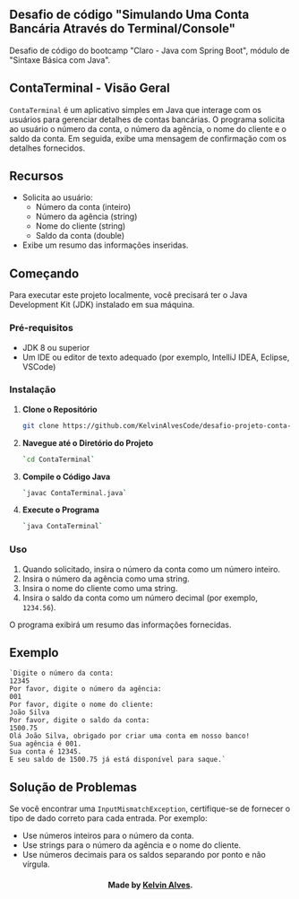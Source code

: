 ## Desafio de código "Simulando Uma Conta Bancária Através do Terminal/Console"

Desafio de código do bootcamp "Claro - Java com Spring Boot", módulo de "Sintaxe Básica com Java".

## ContaTerminal - Visão Geral

`ContaTerminal` é um aplicativo simples em Java que interage com os usuários para gerenciar detalhes de contas bancárias. O programa solicita ao usuário o número da conta, o número da agência, o nome do cliente e o saldo da conta. Em seguida, exibe uma mensagem de confirmação com os detalhes fornecidos.

## Recursos

- Solicita ao usuário:
  - Número da conta (inteiro)
  - Número da agência (string)
  - Nome do cliente (string)
  - Saldo da conta (double)
- Exibe um resumo das informações inseridas.

## Começando

Para executar este projeto localmente, você precisará ter o Java Development Kit (JDK) instalado em sua máquina.

### Pré-requisitos

- JDK 8 ou superior
- Um IDE ou editor de texto adequado (por exemplo, IntelliJ IDEA, Eclipse, VSCode)

### Instalação

1. **Clone o Repositório**

   ```bash
   git clone https://github.com/KelvinAlvesCode/desafio-projeto-conta-banco.git

2.  **Navegue até o Diretório do Projeto**
    
    ```bash
    `cd ContaTerminal` 
    
3.  **Compile o Código Java**
    
    ```bash
    `javac ContaTerminal.java` 
    
4.  **Execute o Programa**
    
    ```bash
    `java ContaTerminal`
    
### Uso

1.  Quando solicitado, insira o número da conta como um número inteiro.
2.  Insira o número da agência como uma string.
3.  Insira o nome do cliente como uma string.
4.  Insira o saldo da conta como um número decimal (por exemplo, `1234.56`).

O programa exibirá um resumo das informações fornecidas.

## Exemplo
```
`Digite o número da conta:
12345
Por favor, digite o número da agência:
001
Por favor, digite o nome do cliente:
João Silva
Por favor, digite o saldo da conta:
1500.75
Olá João Silva, obrigado por criar uma conta em nosso banco!
Sua agência é 001.
Sua conta é 12345.
E seu saldo de 1500.75 já está disponível para saque.` 
```

## Solução de Problemas

Se você encontrar uma `InputMismatchException`, certifique-se de fornecer o tipo de dado correto para cada entrada. Por exemplo:

-   Use números inteiros para o número da conta.
-   Use strings para o número da agência e o nome do cliente.
-   Use números decimais para os saldos separando por ponto e não vírgula.


#### <div align="center">Made by <a href="https://github.com/KelvinAlvesCode">Kelvin Alves</a>.</div>
